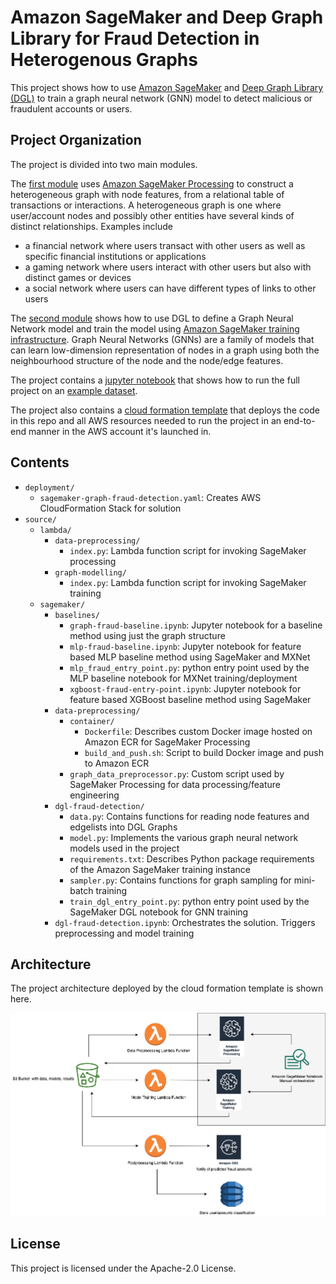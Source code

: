 # Amazon SageMaker and Deep Graph Library for Fraud Detection in Heterogenous Graphs

This project shows how to use [Amazon SageMaker](https://aws.amazon.com/sagemaker/) and [Deep Graph Library (DGL)](https://www.dgl.ai/) to train a graph neural network (GNN) model to detect malicious or fraudulent accounts or users.

## Project Organization
The project is divided into two main modules.

The [first module](source/sagemaker/data-preprocessing) uses [Amazon SageMaker Processing](https://docs.aws.amazon.com/sagemaker/latest/dg/processing-job.html) to construct a heterogeneous graph with node features, from a relational table of transactions or interactions. A heterogeneous graph is one where user/account nodes and possibly other entities have several kinds of distinct relationships. Examples include 

* a financial network where users transact with other users as well as specific financial institutions or applications
* a gaming network where users interact with other users but also with distinct games or devices
* a social network where users can have different types of links to other users


The [second module](source/sagemaker/dgl-fraud-detection) shows how to use DGL to define a Graph Neural Network model and train the model using [Amazon SageMaker training infrastructure](https://docs.aws.amazon.com/sagemaker/latest/dg/deep-graph-library.html). Graph Neural Networks (GNNs) are a family of models that can learn low-dimension representation of nodes in a graph using both the neighbourhood structure of the node and the node/edge features.


The project contains a [jupyter notebook](source/sagemaker/dgl-fraud-detection.ipynb) that shows how to run the full project on an [example dataset](https://linqs-data.soe.ucsc.edu/public/social_spammer/).


The project also contains a [cloud formation template](deployment/sagemaker-graph-fraud-detection.yaml) that deploys the code in this repo and all AWS resources needed to run the project in an end-to-end manner in the AWS account it's launched in.

## Contents

* `deployment/`
  * `sagemaker-graph-fraud-detection.yaml`: Creates AWS CloudFormation Stack for solution
* `source/`
  * `lambda/`
    * `data-preprocessing/`
      * `index.py`: Lambda function script for invoking SageMaker processing
    * `graph-modelling/` 
      * `index.py`: Lambda function script for invoking SageMaker training
  * `sagemaker/`
    * `baselines/`
      * `graph-fraud-baseline.ipynb`:  Jupyter notebook for a baseline method using just the graph structure
      * `mlp-fraud-baseline.ipynb`:  Jupyter notebook for feature based MLP baseline method using SageMaker and MXNet
      * `mlp_fraud_entry_point.py`: python entry point used by the MLP baseline notebook for MXNet training/deployment
      * `xgboost-fraud-entry-point.ipynb`: Jupyter notebook for feature based XGBoost baseline method using SageMaker
    * `data-preprocessing/`
      * `container/`
        * `Dockerfile`: Describes custom Docker image hosted on Amazon ECR for SageMaker Processing
        * `build_and_push.sh`: Script to build Docker image and push to Amazon ECR
      * `graph_data_preprocessor.py`: Custom script used by SageMaker Processing for data processing/feature engineering
    * `dgl-fraud-detection/`
      * `data.py`: Contains functions for reading node features and edgelists into DGL Graphs
      * `model.py`: Implements the various graph neural network models used in the project
      * `requirements.txt`: Describes Python package requirements of the Amazon SageMaker training instance
      * `sampler.py`: Contains functions for graph sampling for mini-batch training
      * `train_dgl_entry_point.py`: python entry point used by the SageMaker DGL notebook for GNN training
    * `dgl-fraud-detection.ipynb`: Orchestrates the solution. Triggers preprocessing and model training

## Architecture

The project architecture deployed by the cloud formation template is shown here.

![](deployment/arch.png)

## License

This project is licensed under the Apache-2.0 License.

